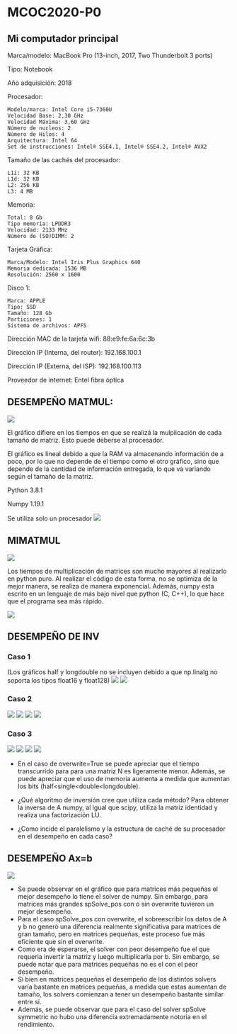 # MCOC2020-P0

## Mi computador principal

Marca/modelo: MacBook Pro (13-inch, 2017, Two Thunderbolt 3 ports)

Tipo: Notebook

Año adquisición: 2018

Procesador:

	Modelo/marca: Intel Core i5-7360U 
	Velocidad Base: 2,30 GHz
	Velocidad Máxima: 3,60 GHz
	Número de nucleos: 2
	Número de Hilos: 4
	Arquitectura: Intel 64
	Set de instrucciones: Intel® SSE4.1, Intel® SSE4.2, Intel® AVX2

Tamaño de las cachés del procesador:

	L1i: 32 KB
	L1d: 32 KB
	L2: 256 KB
	L3: 4 MB

Memoria:

	Total: 8 Gb
	Tipo memoria: LPDDR3
	Velocidad: 2133 MHz
	Número de (SO)DIMM: 2

Tarjeta Gráfica:

	Marca/Modelo: Intel Iris Plus Graphics 640
	Memoria dedicada: 1536 MB
	Resolución: 2560 x 1600

Disco 1:

	Marca: APPLE
	Tipo: SSD
	Tamaño: 128 Gb
	Particiones: 1
	Sistema de archivos: APFS

Dirección MAC de la tarjeta wifi: 88:e9:fe:6a:6c:3b

Dirección IP (Interna, del router): 192.168.100.1

Dirección IP (Externa, del ISP): 192.168.100.113

Proveedor de internet: Entel fibra óptica





## DESEMPEÑO MATMUL:


![](plot.png)

El gráfico difiere en los tiempos en que se realizá la mulplicación de cada tamaño de matriz. Esto puede deberse al procesador.

El gráfico es lineal debido a que la RAM va almacenando información de a poco, por lo que no depende de el tiempo como el otro gráfico, sino que depende de la cantidad de información entregada, lo que va variando según el tamaño de la matriz.

Python 3.8.1

Numpy 1.19.1

Se utiliza solo un procesador
![](Procesador.png)



## MIMATMUL

![](mimatmul_grafico.png)

Los tiempos de multiplicación de matrices son mucho mayores al realizarlo en python puro. Al realizar el código de esta forma, no se optimiza de la mejor manera, se realiza de manera exponencial. Además, numpy esta escrito en un lenguaje de más bajo nivel que python (C, C++), lo que hace que el programa sea más rápido.


![](procesador_mimatmul.png)

## DESEMPEÑO DE INV

### Caso 1
(Los gráficos half y longdouble no se incluyen debido a que np.linalg no soporta los tipos float16 y float128)
![](Graficos_entrega_4/Caso_1_single.png) ![](Graficos_entrega_4/Caso_1_double.png) 

### Caso 2

![](Graficos_entrega_4/Caso_2_single.png) ![](Graficos_entrega_4/Caso_2_double.png) 
![](Graficos_entrega_4/Caso_2_half.png) ![](Graficos_entrega_4/Caso_2_longdouble.png) 

### Caso 3

![](Graficos_entrega_4/Caso_3_single.png) ![](Graficos_entrega_4/Caso_3_double.png) 
![](Graficos_entrega_4/Caso_3_half.png) ![](Graficos_entrega_4/Caso_3_longdouble.png) 

- En el caso de overwrite=True se puede apreciar que el tiempo transcurrido para para una matriz N es ligeramente menor. Además, se puede apreciar que el uso de memoria aumenta a medida que aumentan los bits (half<single<double<longdouble).

- ¿Qué algoritmo de inversión cree que utiliza cada método?
Para obtener la inversa de A numpy, al igual que scipy, utiliza la matriz identidad y realiza una factorización LU.

- ¿Como incide el paralelismo y la estructura de caché de su procesador en el desempeño en cada caso? 

## DESEMPEÑO Ax=b

![](Entrega_6/Grafico_entrega_6.png)

- Se puede observar en el gráfico que para matrices más pequeñas el mejor desempeño lo tiene el solver de numpy. Sin embargo, para matrices más grandes spSolve_pos con o sin overwrite tuvieron un mejor desempeño.
- Para el caso spSolve_pos con overwrite, el sobreescribir los datos de A y b no generó una diferencia realmente significativa para matrices de gran tamaño, pero en matrices pequeñas, este proceso fue más eficiente que sin el overwrite.
- Como era de esperarse, el solver con peor desempeño fue el que requeria invertir la matriz y luego multiplicarla por b. Sin embargo, se puede notar que para matrices pequeñas no es el con el peor desempeño.
- Si bien en matrices pequeñas el desempeño de los distintos solvers varía bastante en matrices pequeñas, a medida que estas aumentan de tamaño, los solvers comienzan a tener un desempeño bastante similar entre sí.
- Además, se puede observar que para el caso del solver spSolve symmetric no hubo una diferencia extremadamente notoria en el rendimiento.

